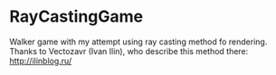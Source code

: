 # RayCastingGame
 Walker game with my attempt using ray casting method fo rendering.
 Thanks to Vectozavr (Ivan Ilin), who describe this method there: http://ilinblog.ru/
